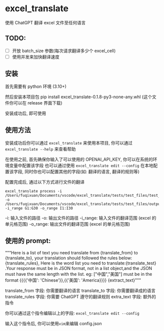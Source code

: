 # excel_translate

使用 ChatGPT 翻译 excel 文件至任何语言

## TODO:

- [ ] 开放 batch_size 参数(每次请求翻译多少个 excel_cell)
- [ ] 使用并发来加快翻译速度

## 安装

首先需要有 python 环境 (3.10+)

然后安装本项目包
pip install excel_translate-0.1.8-py3-none-any.whl (这个文件你可以在 release 界面下载)

安装成功后, 即可使用

## 使用方法

安装成功后你可以通过 `excel_translate` 来使用本项目, 你可以通过 `excel_translate --help` 来查看帮助

在使用之前, 首先确保你输入了可以使用的 OPENAI_API_KEY, 你可以在系统的环境变量中配置该字段
也可以通过使用 `excel_translate edit --config` 在本地配置该字段, 同时你也可以配置其他的字段(如: 翻译的语言, 翻译的规则等)

配置完成后, 通过以下方式进行文件的翻译

```
excel_translate process -i /Users/fuqixuan/Documents/vscode/excel_translate/tests/test_files/test_1.xlsx -o /Users/fuqixuan/Documents/vscode/excel_translate/tests/test_files/output.xlsx -i_range G1:G30 -o_range I1:I30

```

-i: 输入文件的路径
-o: 输出文件的路径
-i_range: 输入文件的翻译范围 (excel 的单元格范围)
-o_range: 输出文件的翻译范围 (excel 的单元格范围)

## 使用的 prompt:

"""Here is a list of text you need translate from {translate_from} to {translate_to}, your translation should followed the rules below:{translate_rules},
Here is the word list you need to translate:{translate_test} .Your response must be in JSON format, not in a list object,and the JSON must have the same length with the list. eg: ["中国","美国"] must be in the format {{{{'中国': 'Chinese'}},{{'美国': 'America}}}}
{extract_text}"""

translate_from 字段: 你需要翻译的语言
translate_to 字段: 你需要翻译成的语言
translate_rules 字段: 你需要 ChatGPT 遵守的翻译规则
extra_text 字段: 额外的指令

你可以通过这个指令编辑以上的字段: `excel_translate edit --config`

输入这个指令后, 你可以使用`vim`来编辑 config.json
